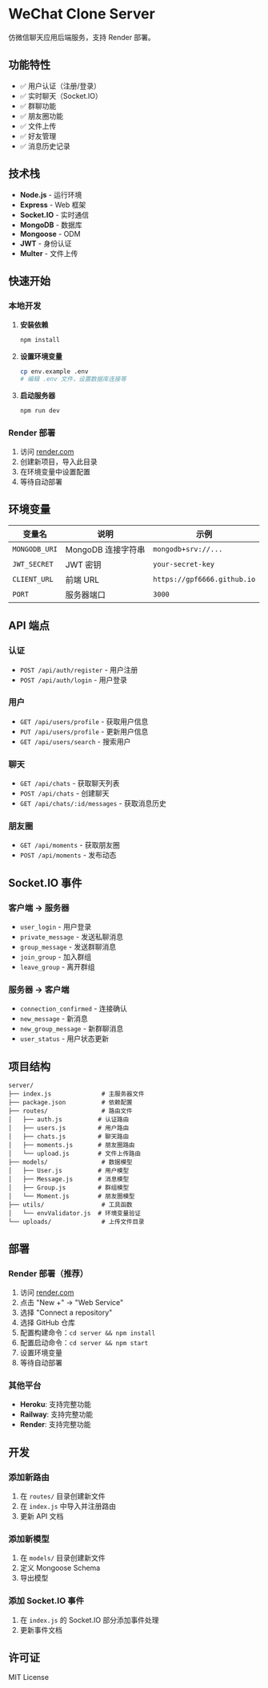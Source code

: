 # WeChat Clone Server

仿微信聊天应用后端服务，支持 Render 部署。

## 功能特性

- ✅ 用户认证（注册/登录）
- ✅ 实时聊天（Socket.IO）
- ✅ 群聊功能
- ✅ 朋友圈功能
- ✅ 文件上传
- ✅ 好友管理
- ✅ 消息历史记录

## 技术栈

- **Node.js** - 运行环境
- **Express** - Web 框架
- **Socket.IO** - 实时通信
- **MongoDB** - 数据库
- **Mongoose** - ODM
- **JWT** - 身份认证
- **Multer** - 文件上传

## 快速开始

### 本地开发

1. **安装依赖**
   ```bash
   npm install
   ```

2. **设置环境变量**
   ```bash
   cp env.example .env
   # 编辑 .env 文件，设置数据库连接等
   ```

3. **启动服务器**
   ```bash
   npm run dev
   ```

### Render 部署

1. 访问 [render.com](https://render.com)
2. 创建新项目，导入此目录
3. 在环境变量中设置配置
4. 等待自动部署

## 环境变量

| 变量名 | 说明 | 示例 |
|--------|------|------|
| `MONGODB_URI` | MongoDB 连接字符串 | `mongodb+srv://...` |
| `JWT_SECRET` | JWT 密钥 | `your-secret-key` |
| `CLIENT_URL` | 前端 URL | `https://gpf6666.github.io` |
| `PORT` | 服务器端口 | `3000` |

## API 端点

### 认证
- `POST /api/auth/register` - 用户注册
- `POST /api/auth/login` - 用户登录

### 用户
- `GET /api/users/profile` - 获取用户信息
- `PUT /api/users/profile` - 更新用户信息
- `GET /api/users/search` - 搜索用户

### 聊天
- `GET /api/chats` - 获取聊天列表
- `POST /api/chats` - 创建聊天
- `GET /api/chats/:id/messages` - 获取消息历史

### 朋友圈
- `GET /api/moments` - 获取朋友圈
- `POST /api/moments` - 发布动态

## Socket.IO 事件

### 客户端 → 服务器
- `user_login` - 用户登录
- `private_message` - 发送私聊消息
- `group_message` - 发送群聊消息
- `join_group` - 加入群组
- `leave_group` - 离开群组

### 服务器 → 客户端
- `connection_confirmed` - 连接确认
- `new_message` - 新消息
- `new_group_message` - 新群聊消息
- `user_status` - 用户状态更新

## 项目结构

```
server/
├── index.js              # 主服务器文件
├── package.json          # 依赖配置
├── routes/               # 路由文件
│   ├── auth.js          # 认证路由
│   ├── users.js         # 用户路由
│   ├── chats.js         # 聊天路由
│   ├── moments.js       # 朋友圈路由
│   └── upload.js        # 文件上传路由
├── models/               # 数据模型
│   ├── User.js          # 用户模型
│   ├── Message.js       # 消息模型
│   ├── Group.js         # 群组模型
│   └── Moment.js        # 朋友圈模型
├── utils/                # 工具函数
│   └── envValidator.js  # 环境变量验证
└── uploads/              # 上传文件目录
```

## 部署

### Render 部署（推荐）

1. 访问 [render.com](https://render.com)
2. 点击 "New +" → "Web Service"
3. 选择 "Connect a repository"
4. 选择 GitHub 仓库
5. 配置构建命令：`cd server && npm install`
6. 配置启动命令：`cd server && npm start`
7. 设置环境变量
8. 等待自动部署

### 其他平台

- **Heroku**: 支持完整功能
- **Railway**: 支持完整功能
- **Render**: 支持完整功能

## 开发

### 添加新路由

1. 在 `routes/` 目录创建新文件
2. 在 `index.js` 中导入并注册路由
3. 更新 API 文档

### 添加新模型

1. 在 `models/` 目录创建新文件
2. 定义 Mongoose Schema
3. 导出模型

### 添加 Socket.IO 事件

1. 在 `index.js` 的 Socket.IO 部分添加事件处理
2. 更新事件文档

## 许可证

MIT License 
